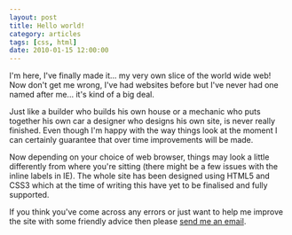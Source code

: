 ```yaml
---
layout: post
title: Hello world!
category: articles
tags: [css, html]
date: 2010-01-15 12:00:00
---
```


I'm here, I've finally made it... my very own slice of the world wide web! Now don't get me wrong, I've had websites before but I've never had one named after me... it's kind of a big deal.

Just like a builder who builds his own house or a mechanic who puts together his own car a designer who designs his own site, is never really finished. Even though I'm happy with the way things look at the moment I can certainly guarantee that over time improvements will be made.

Now depending on your choice of web browser, things may look a little differently from where you're sitting (there might be a few issues with the inline labels in IE). The whole site has been designed using HTML5 and CSS3 which at the time of writing this have yet to be finalised and fully supported.

If you think you've come across any errors or just want to help me improve the site with some friendly advice then please [send me an email](mailto:nathan@nathanstaines.com).
